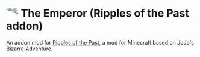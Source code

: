 # ![The Emperor](https://github.com/MakutaZeml/RotP-Emperor/blob/main/src/main/resources/assets/rotp_zemperor/textures/power/the_emperor.png?raw=true) The Emperor (Ripples of the Past addon) 
An addon mod for [Ripples of the Past](https://github.com/StandoByte/Ripples-of-the-Past), a mod for Minecraft based on JoJo's Bizarre Adventure.


